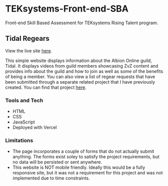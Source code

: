 # TEKsystems-Front-end-SBA

Front-end Skill Based Assessment for TEKsystems Rising Talent program.

## Tidal Regears

View the live site [here](https://front-end-sba.vercel.app/).

This simple website displays information about the Albion Online guild, Tidal.
It displays videos from guild members showcasing ZvZ content and provides info about the guild and how to join as well as some of the benefits of being a member.
You can also view a list of regear requests that have been submitted through a separate related project that I have previously created.
You can find that project [here](https://github.com/MatthewGammon/Albion-Player-Info).

### Tools and Tech

- HTML
- CSS
- JavaScript
- Deployed with Vercel

### Limitations

- The page incorporates a couple of forms that do not actually submit anything. The forms exist soley to satisfy the project requirements, but no data will be persisted or sent anywhere.
- This website is NOT mobile friendly. Ideally this would be a fully responsive site, but it was not a requirement for this project and was not implemented due to time constraints.
